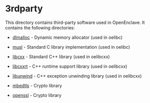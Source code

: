 3rdparty
========

This directory contains third-party software used in OpenEnclave. It contains
the following directories:

- [dlmalloc](dlmalloc) - Dynamic memory allocator (used in oelibc)

- [musl](musl) - Standard C library implementation (used in oelibc)

- [libcxx](libcxx) - Standard C++ library (used in oelibcxx)

- [libcxxrt](libcxxrt) - C++ runtime support library (used in oelibcxx)

- [libunwind](libunwind) - C++ exception unwinding library (used in oelibcxx)

- [mbedtls](mbedtls) - Crypto library

- [openssl](openssl) - Crypto library

